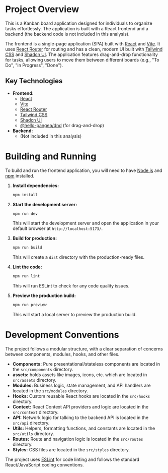 # Project Overview

This is a Kanban board application designed for individuals to organize tasks effortlessly. The application is built with a React frontend and a backend (the backend code is not included in this analysis).

The frontend is a single-page application (SPA) built with [React](https://react.dev/) and [Vite](https://vitejs.dev/). It uses [React Router](https://reactrouter.com/) for routing and has a clean, modern UI built with [Tailwind CSS](https://tailwindcss.com/) and [Shadcn UI](https://ui.shadcn.com/). The application features drag-and-drop functionality for tasks, allowing users to move them between different boards (e.g., "To Do", "In Progress", "Done").

## Key Technologies

*   **Frontend:**
    *   [React](https://react.dev/)
    *   [Vite](https://vitejs.dev/)
    *   [React Router](https://reactrouter.com/)
    *   [Tailwind CSS](https://tailwindcss.com/)
    *   [Shadcn UI](https://ui.shadcn.com/)
    *   [@hello-pangea/dnd](https://github.com/hello-pangea/dnd) (for drag-and-drop)
*   **Backend:**
    *   (Not included in this analysis)

# Building and Running

To build and run the frontend application, you will need to have [Node.js](https://nodejs.org/) and [npm](https://www.npmjs.com/) installed.

1.  **Install dependencies:**
    ```bash
    npm install
    ```

2.  **Start the development server:**
    ```bash
    npm run dev
    ```
    This will start the development server and open the application in your default browser at `http://localhost:5173/`.

3.  **Build for production:**
    ```bash
    npm run build
    ```
    This will create a `dist` directory with the production-ready files.

4.  **Lint the code:**
    ```bash
    npm run lint
    ```
    This will run ESLint to check for any code quality issues.

5.  **Preview the production build:**
    ```bash
    npm run preview
    ```
    This will start a local server to preview the production build.

# Development Conventions

The project follows a modular structure, with a clear separation of concerns between components, modules, hooks, and other files.

*   **Components:** Pure presentational/stateless components are located in the `src/components` directory.
*   **assets:** holds assets like images, icons, etc. which are located in `src/assets` directory.
*   **Modules:** Business logic, state management, and API handlers are located in the `src/modules` directory.
*   **Hooks:** Custom reusable React hooks are located in the `src/hooks` directory.
*   **Context:** React Context API providers and logic are located in the `src/context` directory.
*   **API:** Network logic for talking to the backend API is located in the `src/api` directory.
*   **Utils:** Helpers, formatting functions, and constants are located in the `src/utils` directory.
*   **Routes:** Route and navigation logic is located in the `src/routes` directory.
*   **Styles:** CSS files are located in the `src/styles` directory.

The project uses [ESLint](https://eslint.org/) for code linting and follows the standard React/JavaScript coding conventions.

